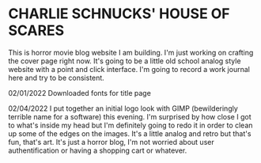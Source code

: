# CHARLIE SCHNUCKS' HOUSE OF SCARES

This is horror movie blog website I am building. I'm just working on crafting the cover page right now. It's going to be a little old school analog style website with a point and click interface. I'm going to record a work journal here and try to be consistent. 

02/01/2022
Downloaded fonts for title page

02/04/2022
I put together an initial logo look with GIMP (bewilderingly terrible name for a software) this evening. I'm surprised by how close I got to what's inside my head but I'm definitely going to redo it in order to clean up some of the edges on the images. It's a little analog and retro but that's fun, that's art. It's just a horror blog, I'm not worried about user authentification or having a shopping cart or whatever. 
